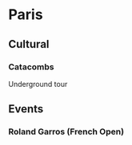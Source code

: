 # Paris  
  
## Cultural
### Catacombs  
Underground tour

## Events
### Roland Garros (French Open)
  
